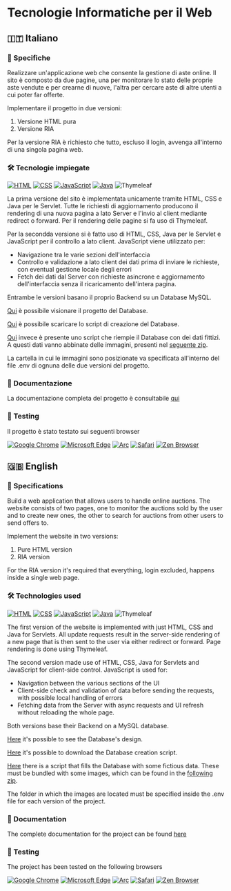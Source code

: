 # Tecnologie Informatiche per il Web

## 🇮🇹 Italiano

### 📃 Specifiche
Realizzare un'applicazione web che consente la gestione di aste online.
Il sito è composto da due pagine, una per monitorare lo stato delle proprie aste vendute e per crearne di nuove, l'altra per cercare aste di altre utenti a cui poter far offerte.

Implementare il progetto in due versioni:
1. Versione HTML pura
2. Versione RIA

Per la versione RIA è richiesto che tutto, escluso il login, avvenga all'interno di una singola pagina web.

### 🛠️ Tecnologie impiegate

[![HTML](https://img.shields.io/badge/HTML-%23E34F26.svg?logo=html5&logoColor=white)](#)
[![CSS](https://img.shields.io/badge/CSS-639?logo=css&logoColor=fff)](#)
[![JavaScript](https://img.shields.io/badge/JavaScript-F7DF1E?logo=javascript&logoColor=000)](#)
[![Java](https://img.shields.io/badge/Java-%23ED8B00.svg?logo=openjdk&logoColor=white)](#)
![Thymeleaf](https://img.shields.io/badge/Thymeleaf-3.0-005F0F?logo=thymeleaf&logoColor=white)

La prima versione del sito è implementata unicamente tramite HTML, CSS e Java per le Servlet. Tutte le richiesti di aggiornamento producono il rendering di una nuova pagina a lato Server e l'invio al client mediante redirect o forward.
Per il rendering delle pagine si fa uso di Thymeleaf.

Per la secondda versione si è fatto uso di HTML, CSS, Java per le Servlet e JavaScript per il controllo a lato client.
JavaScript viene utilizzato per:
- Navigazione tra le varie sezioni dell'interfaccia
- Controllo e validazione a lato client dei dati prima di inviare le richieste, con eventual gestione locale degli errori
- Fetch dei dati dal Server con richieste asincrone e aggiornamento dell'interfaccia senza il ricaricamento dell'intera pagina.

Entrambe le versioni basano il proprio Backend su un Database MySQL.

[Qui](https://github.com/SummaCristian/TIW_2025/blob/main/Documents/Database%20design.pdf) è possibile visionare il progetto del Database.

[Qui](https://github.com/SummaCristian/TIW_2025/blob/main/Project/Database%20scripts/Create_Database.sql) è possibile scaricare lo script di creazione del Database.

[Qui](https://github.com/SummaCristian/TIW_2025/blob/main/Project/Database%20scripts/Fill_Database.sql) invece è presente uno script che riempie il Database con dei dati fittizi. A questi dati vanno abbinate delle immagini, presenti nel [seguente zip](https://github.com/SummaCristian/TIW_2025/blob/main/Project/item_images.zip). 

La cartella in cui le immagini sono posizionate va specificata all'interno del file .env di ognuna delle due versioni del progetto.

### 📑 Documentazione
La documentazione completa del progetto è consultabile [qui](https://github.com/SummaCristian/TIW_2025/blob/main/Documents/Documentazione.pdf)

### 🔬 Testing
Il progetto è stato testato sui seguenti browser

[![Google Chrome](https://img.shields.io/badge/Google%20Chrome-4285F4?logo=GoogleChrome&logoColor=white)](#)
[![Microsoft Edge](https://custom-icon-badges.demolab.com/badge/Microsoft%20Edge-2771D8?logo=edge-white&logoColor=white)](#)
[![Arc](https://img.shields.io/badge/Arc-FCBFBD?logo=arc&logoColor=000)](#)
[![Safari](https://img.shields.io/badge/Safari-006CFF?logo=safari&logoColor=fff)](#)
[![Zen Browser](https://img.shields.io/badge/Zen%20Browser-F76F53?logo=zenbrowser&logoColor=fff)](#)

## 🇬🇧 English

### 📃 Specifications
Build a web application that allows users to handle online auctions.
The website consists of two pages, one to monitor the auctions sold by the user and to create new ones, the other to search for auctions from other users to send offers to.

Implement the website in two versions:
1. Pure HTML version
2. RIA version

For the RIA version it's required that everything, login excluded, happens inside a single web page.

### 🛠️ Technologies used

[![HTML](https://img.shields.io/badge/HTML-%23E34F26.svg?logo=html5&logoColor=white)](#)
[![CSS](https://img.shields.io/badge/CSS-639?logo=css&logoColor=fff)](#)
[![JavaScript](https://img.shields.io/badge/JavaScript-F7DF1E?logo=javascript&logoColor=000)](#)
[![Java](https://img.shields.io/badge/Java-%23ED8B00.svg?logo=openjdk&logoColor=white)](#)
![Thymeleaf](https://img.shields.io/badge/Thymeleaf-3.0-005F0F?logo=thymeleaf&logoColor=white)

The first version of the website is implemented with just HTML, CSS and Java for Servlets. All update requests result in the server-side rendering of a new page that is then sent to the user via either redirect or forward.
Page rendering is done using Thymeleaf.

The second version made use of HTML, CSS, Java for Servlets and JavaScript for client-side control. 
JavaScript is used for:
- Navigation between the various sections of the UI
- Client-side check and validation of data before sending the requests, with possible local handling of errors
- Fetching data from the Server with async requests and UI refresh without reloading the whole page.

Both versions base their Backend on a MySQL database.

[Here](https://github.com/SummaCristian/TIW_2025/blob/main/Documents/Database%20design.pdf) it's possible to see the Database's design.

[Here](https://github.com/SummaCristian/TIW_2025/blob/main/Project/Database%20scripts/Create_Database.sql) it's possible to download the Database creation script.

[Here](https://github.com/SummaCristian/TIW_2025/blob/main/Project/Database%20scripts/Fill_Database.sql) there is a script that fills the Database with some fictious data. 
These must be bundled with some images, which can be found in the [following zip](https://github.com/SummaCristian/TIW_2025/blob/main/Project/item_images.zip). 

The folder in which the images are located must be specified inside the .env file for each version of the project.

### 📑 Documentation
The complete documentation for the project can be found [here](https://github.com/SummaCristian/TIW_2025/blob/main/Documents/Documentation.pdf)

### 🔬 Testing
The project has been tested on the following browsers

[![Google Chrome](https://img.shields.io/badge/Google%20Chrome-4285F4?logo=GoogleChrome&logoColor=white)](#)
[![Microsoft Edge](https://custom-icon-badges.demolab.com/badge/Microsoft%20Edge-2771D8?logo=edge-white&logoColor=white)](#)
[![Arc](https://img.shields.io/badge/Arc-FCBFBD?logo=arc&logoColor=000)](#)
[![Safari](https://img.shields.io/badge/Safari-006CFF?logo=safari&logoColor=fff)](#)
[![Zen Browser](https://img.shields.io/badge/Zen%20Browser-F76F53?logo=zenbrowser&logoColor=fff)](#)